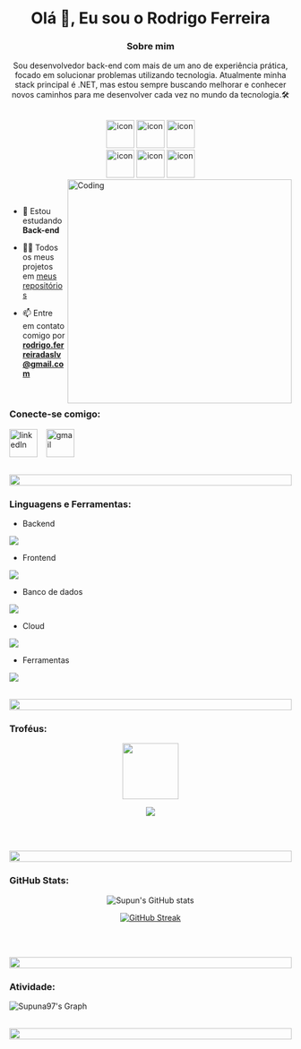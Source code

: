 <h1 align="center">Olá 👋, Eu sou o Rodrigo Ferreira</h1>
<h3 align="center">Sobre mim</h3>
<p align="center">Sou desenvolvedor back-end com mais de um ano de experiência prática, focado em solucionar problemas utilizando tecnologia. Atualmente minha stack principal é .NET, mas estou sempre buscando melhorar e conhecer novos caminhos para me desenvolver cada vez no mundo da tecnologia.🛠️</p>

<br>

<div align="center">
  <img src="https://techstack-generator.vercel.app/csharp-icon.svg" alt="icon" width="50" height="50" />
  <img src="https://techstack-generator.vercel.app/java-icon.svg" alt="icon" width="50" height="50" />
  <img src="https://techstack-generator.vercel.app/docker-icon.svg" alt="icon" width="50" height="50" />
</div>

<div align="center">
  <img src="https://techstack-generator.vercel.app/mysql-icon.svg" alt="icon" width="50" height="50" />
  <img src="https://techstack-generator.vercel.app/restapi-icon.svg" alt="icon" width="50" height="50" />
  <img src="https://techstack-generator.vercel.app/github-icon.svg" alt="icon" width="50" height="50" />
</div>

<img align="right" alt="Coding" width="400" src="https://user-images.githubusercontent.com/74038190/229223263-cf2e4b07-2615-4f87-9c38-e37600f8381a.gif">
<br><br>


- 🌱 Estou estudando **Back-end**

- 👨‍💻 Todos os meus projetos em [meus repositórios](https://github.com/rdgthedev?tab=repositories)

- 📫 Entre em contato comigo por **rodrigo.ferreiradaslv@gmail.com**



<br>
<h3 align="left">Conecte-se comigo:</h3>
<p align="left">
  <a href="https://www.linkedin.com/in/rodrigo-ferreira-2b0151231/" target="blank"><img align="center" src="https://skillicons.dev/icons?i=linkedin" alt="linkedIn" height="50" width="50"/></a>
  &nbsp;&nbsp;
  <a href="mailto:rodrigo.ferreiradaslv@gmail.com" target="blank"><img align="center" src="https://skillicons.dev/icons?i=gmail" alt="gmail" height="50" width="50" /></a>
</p>
<br>

<img src="https://i.imgur.com/dBaSKWF.gif" height="20" width="100%">

<h3 align="left">Linguagens e Ferramentas:</h3>

- Backend
<p align="left">
  <a href="https://skillicons.dev">
    <img src="https://skillicons.dev/icons?i=cs,dotnet,java,spring,c" />
  </a>
</p>

- Frontend
<p align="left">
  <a href="https://skillicons.dev">
    <img src="https://skillicons.dev/icons?i=html,bootstrap,css" />
  </a>
</p>

- Banco de dados
<p align="left">
  <a href="https://skillicons.dev">
    <img src="https://skillicons.dev/icons?i=sqlite,mysql,postgresql" />
  </a>
</p>

- Cloud
<p align="left">
  <a href="https://skillicons.dev">
    <img src="https://skillicons.dev/icons?i=azure" />
  </a>
</p>

- Ferramentas
<p align="left">
  <a href="https://skillicons.dev">
    <img src="https://skillicons.dev/icons?i=git,github,docker,visualstudio,vscode,postman,linux,windows" />
  </a>
</p>

<br/>

<img src="https://i.imgur.com/dBaSKWF.gif" height="20" width="100%">

<h3 align="left">Troféus:</h3>

<p align="center">
<img src="https://media.tenor.com/0ENB5HuTH0gAAAAi/trophy-beker.gif"  width="100px" height="100px"></p>
  
<div align="center">
<img src="https://github-profile-trophy.vercel.app/?username=rdgthedev&theme=matrix&no-bg=true&no-frame=true&row=1&column=4&title=MultiLanguage,Commits,Repositories,Organizations,Stars,Followers">
 </div>
 
 <br><br>

<img src="https://i.imgur.com/dBaSKWF.gif" height="20" width="100%">

<h3 align="left">GitHub Stats:</h3>
<div align="center">
 
![Supun's GitHub stats](https://github-readme-stats.vercel.app/api?username=rdgthedev\&theme=midnight-purple\&show_icons=true\&show=reviews,prs_merged,prs_merged_percentage\&hide=contribs,issues)

[![GitHub Streak](https://streak-stats.demolab.com/?user=rdgthedev&theme=midnight-purple)](https://git.io/streak-stats)

</div>

<br><br>

<img src="https://i.imgur.com/dBaSKWF.gif" height="20" width="100%">

<h3 align="left">Atividade:</h3>

![Supuna97's Graph](https://github-readme-activity-graph.vercel.app/graph?username=rdgthedev&custom_title=Rdg's%20GitHub%20Activity%20Graph&bg_color=0D1117&color=7F3FBF&line=7F3FBF&point=7F3FBF&area_color=FFFFFF&title_color=FFFFFF&area=true)
<br><br>

<img src="https://i.imgur.com/dBaSKWF.gif" height="20" width="100%">
